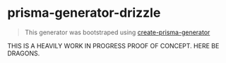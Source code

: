 # prisma-generator-drizzle

> This generator was bootstraped using [create-prisma-generator](https://github.com/YassinEldeeb/create-prisma-generator)

THIS IS A HEAVILY WORK IN PROGRESS PROOF OF CONCEPT. HERE BE DRAGONS.
